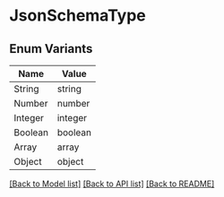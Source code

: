 # JsonSchemaType

## Enum Variants

| Name | Value |
|---- | -----|
| String | string |
| Number | number |
| Integer | integer |
| Boolean | boolean |
| Array | array |
| Object | object |


[[Back to Model list]](../README.md#documentation-for-models) [[Back to API list]](../README.md#documentation-for-api-endpoints) [[Back to README]](../README.md)


